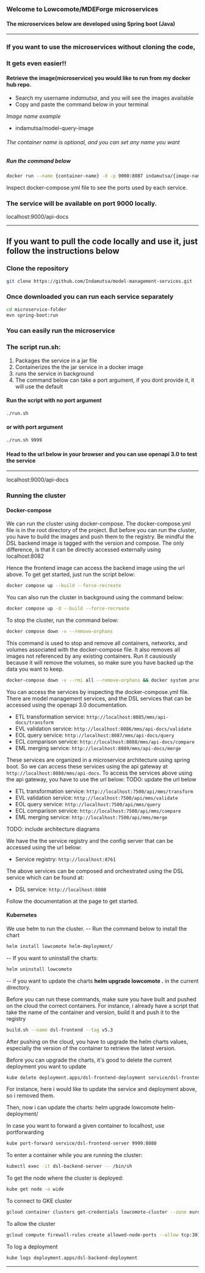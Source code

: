 ### Welcome to Lowcomote/MDEForge microservices

#### The microservices below are developed using Spring boot (Java)

---

### If you want to use the microservices without cloning the code,

### It gets even easier!!

#### Retrieve the image(microservice) you would like to run from my docker hub repo.

- Search my username _indamutsa_, and you will see the images available
- Copy and paste the command below in your terminal

_Image name example_

- indamutsa/model-query-image

###### The container name is optional, and you can set any name you want

##### Run the command below

```sh
docker run --name {container-name} -d -p 9000:8087 indamutsa/{image-name}
```

Inspect docker-compose.yml file to see the ports used by each service.

### The service will be available on port 9000 locally.

localhost:9000/api-docs

---

## If you want to pull the code locally and use it, just follow the instructions below

### Clone the repository

```sh
git clone https://github.com/Indamutsa/model-management-services.git
```

### Once downloaded you can run each service separately

```sh
cd microservice-folder
mvn spring-boot:run
```

### You can easily run the microservice

### The script run.sh:

1. Packages the service in a jar file
2. Containerizes the the jar service in a docker image
3. runs the service in background
4. The command below can take a port argument, if you dont provide it, it will use the default

#### Run the script with no port argument

```sh
./run.sh
```

#### or with port argument

```sh
./run.sh 9999
```

#### Head to the url below in your browser and you can use openapi 3.0 to test the service

---

localhost:9000/api-docs

####

### Running the cluster

#### Docker-compose

We can run the cluster using docker-compose. The docker-compose.yml file is in the root directory of the project.
But before you can run the cluster, you have to build the images and push them to the registry.
Be mindful the DSL backend image is tagged with the version and compose. The only difference, is that it can be directly accessed externally using localhost:8082

Hence the frontend image can access the backend image using the url above.
To get get started, just run the script below:

```sh
docker compose up --build --force-recreate
```

You can also run the cluster in background using the command below:

```sh
docker compose up -d --build --force-recreate
```

To stop the cluster, run the command below:

```sh
docker compose down -v --remove-orphans
```

This command is used to stop and remove all containers, networks, and volumes associated with the docker-compose file. It also removes all images not referenced by any existing containers. Run it causiously because it will remove the volumes, so make sure you have backed up the data you want to keep.

```sh
docker-compose down -v --rmi all --remove-orphans && docker system prune -a --volumes
```

You can access the services by inspecting the docker-compose.yml file.
There are model management services, and the DSL services that can be accessed using the openapi 3.0 documentation.

- ETL transformation service: `http://localhost:8085/mms/api-docs/transform`
- EVL validation service: `http://localhost:8086/mms/api-docs/validate`
- EOL query service: `http://localhost:8087/mms/api-docs/query`
- ECL comparison service: `http://localhost:8088/mms/api-docs/compare`
- EML merging service: `http://localhost:8089/mms/api-docs/merge`

These services are organized in a microservice architecture using spring boot. So we can access these services using the api gateway at `http://localhost:8080/mms/api-docs`.
To access the services above using the api gateway, you have to use the url below:
TODO: update the url below

- ETL transformation service: `http://localhost:7500/api/mms/transform`
- EVL validation service: `http://localhost:7500/api/mms/validate`
- EOL query service: `http://localhost:7500/api/mms/query`
- ECL comparison service: `http://localhost:7500/api/mms/compare`
- EML merging service: `http://localhost:7500/api/mms/merge`

TODO: include architecture diagrams

We have the the service registry and the config server that can be accessed using the url below:

- Service registry: `http://localhost:8761`

The above services can be composed and orchestrated using the DSL service which can be found at:

- DSL service: `http://localhost:8080`

Follow the documentation at the page to get started.

#### Kubernetes

We use helm to run the cluster.
-- Run the command below to install the chart

```sh
helm install lowcomote helm-deployment/
```

-- If you want to uninstall the charts:

```sh
helm uninstall lowcomote
```

-- if you want to update the charts **helm upgrade lowcomote .** in the current directory.

Before you can run these commands, make sure you have built and pushed on the cloud the correct containers.
For instance, i already have a script that take the name of the container and version, build it and push it to the registry

```sh
build.sh --name dsl-frontend --tag v5.3
```

After pushing on the cloud, you have to upgrade the helm charts values, especially the version of the container to retrieve the latest version.

Before you can upgrade the charts, it's good to delete the current deployment you want to update

```sh
kube delete deployment.apps/dsl-frontend-deployment service/dsl-frontend-server
```

For instance, here i would like to update the service and deployment above, so i removed them.

Then, now i can update the charts: helm upgrade lowcomote helm-deployment/

In case you want to forward a given container to localhost, use portforwarding

```sh
kube port-forward service/dsl-frontend-server 9999:8080
```

To enter a container while you are running the cluster:

```sh
kubectl exec -it dsl-backend-server -- /bin/sh
```

To get the node where the cluster is deployed:

```sh
kube get node -o wide
```

To connect to GKE cluster

```sh
gcloud container clusters get-credentials lowcomote-cluster --zone europe-west3-a --project lowcomote
```

To allow the cluster

```sh
gcloud compute firewall-rules create allowed-node-ports --allow tcp:30100
```

To log a deployment

```sh
kube logs deployment.apps/dsl-backend-deployment
```

---
